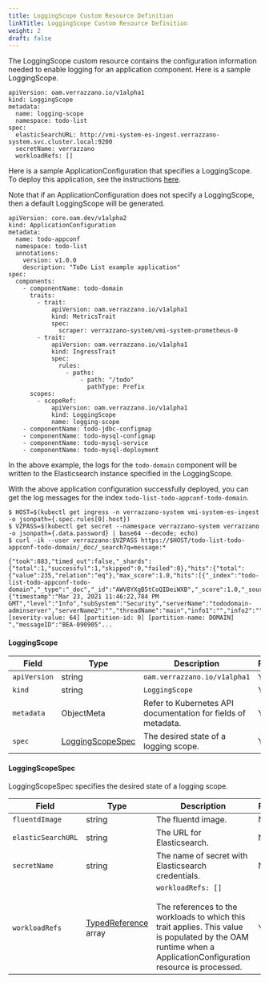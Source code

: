 ```yaml
---
title: LoggingScope Custom Resource Definition
linkTitle: LoggingScope Custom Resource Definition
weight: 2
draft: false
---
```


The LoggingScope custom resource contains the configuration information needed to enable logging for an application component.  Here is a sample LoggingScope.
```
apiVersion: oam.verrazzano.io/v1alpha1
kind: LoggingScope
metadata:
  name: logging-scope
  namespace: todo-list
spec:
  elasticSearchURL: http://vmi-system-es-ingest.verrazzano-system.svc.cluster.local:9200
  secretName: verrazzano
  workloadRefs: []
```

Here is a sample ApplicationConfiguration that specifies a LoggingScope.  To deploy this application, see the instructions [here](https://github.com/verrazzano/examples/blob/master/todo-list/README.md).

Note that if an ApplicationConfiguration does not specify a LoggingScope, then a default LoggingScope will be generated.
```
apiVersion: core.oam.dev/v1alpha2
kind: ApplicationConfiguration
metadata:
  name: todo-appconf
  namespace: todo-list
  annotations:
    version: v1.0.0
    description: "ToDo List example application"
spec:
  components:
    - componentName: todo-domain
      traits:
        - trait:
            apiVersion: oam.verrazzano.io/v1alpha1
            kind: MetricsTrait
            spec:
              scraper: verrazzano-system/vmi-system-prometheus-0
        - trait:
            apiVersion: oam.verrazzano.io/v1alpha1
            kind: IngressTrait
            spec:
              rules:
                - paths:
                    - path: "/todo"
                      pathType: Prefix
      scopes:
        - scopeRef:
            apiVersion: oam.verrazzano.io/v1alpha1
            kind: LoggingScope
            name: logging-scope
    - componentName: todo-jdbc-configmap
    - componentName: todo-mysql-configmap
    - componentName: todo-mysql-service
    - componentName: todo-mysql-deployment

```
In the above example, the logs for the `todo-domain` component will be written to the Elasticsearch instance specified in the LoggingScope.

With the above application configuration successfully deployed, you can get the log messages for the index `todo-list-todo-appconf-todo-domain`.
```
$ HOST=$(kubectl get ingress -n verrazzano-system vmi-system-es-ingest -o jsonpath={.spec.rules[0].host})
$ VZPASS=$(kubectl get secret --namespace verrazzano-system verrazzano -o jsonpath={.data.password} | base64 --decode; echo)
$ curl -ik --user verrazzano:$VZPASS https://$HOST/todo-list-todo-appconf-todo-domain/_doc/_search?q=message:*

{"took":883,"timed_out":false,"_shards":{"total":1,"successful":1,"skipped":0,"failed":0},"hits":{"total":{"value":235,"relation":"eq"},"max_score":1.0,"hits":[{"_index":"todo-list-todo-appconf-todo-domain","_type":"_doc","_id":"AWV8YXgB5tCoQIDeiWXB","_score":1.0,"_source":{"timestamp":"Mar 23, 2021 11:46:22,784 PM GMT","level":"Info","subSystem":"Security","serverName":"tododomain-adminserver","serverName2":"","threadName":"main","info1":"","info2":"","info3":"","sequenceNumber":"1616543182784","severity":"[severity-value: 64] [partition-id: 0] [partition-name: DOMAIN] ","messageID":"BEA-090905"...
```


#### LoggingScope

| Field | Type | Description | Required
| --- | --- | --- | --- |
| `apiVersion` | string | `oam.verrazzano.io/v1alpha1` | Yes |
| `kind` | string | `LoggingScope` |  Yes |
| `metadata` | ObjectMeta | Refer to Kubernetes API documentation for fields of metadata. |  Yes |
| `spec` |  [LoggingScopeSpec](#LoggingScopeSpec) | The desired state of a logging scope. |  Yes |

#### LoggingScopeSpec
LoggingScopeSpec specifies the desired state of a logging scope.

| Field | Type | Description | Required
| --- | --- | --- | --- |
| `fluentdImage` | string | The fluentd image. | No |
| `elasticSearchURL` | string | The URL for Elasticsearch. | No |
| `secretName` | string | The name of secret with Elasticsearch credentials. | No |
| `workloadRefs` | [TypedReference](https://crossplane.io/docs/v0.9/api/crossplane/crossplane-runtime/core-crossplane-io-v1alpha1.html#typedreference) array | `workloadRefs: []` <br><br> The references to the workloads to which this trait applies. This value is populated by the OAM runtime when a ApplicationConfiguration resource is processed. | Yes |

